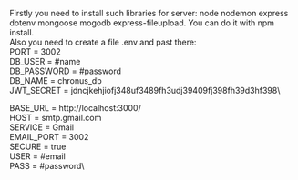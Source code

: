Firstly you need to install such libraries for server: node nodemon express dotenv mongoose mogodb express-fileupload. You can do it with npm install.\
Also you need to create a file .env and past there:\
PORT = 3002\
DB_USER = #name\
DB_PASSWORD = #password\
DB_NAME = chronus_db\
JWT_SECRET = jdncjkehjiofj348uf3489fh3udj39409fj398fh39d3hf398\

BASE_URL = http://localhost:3000/ \
HOST = smtp.gmail.com\
SERVICE = Gmail\
EMAIL_PORT = 3002\
SECURE = true\
USER = #email\
PASS = #password\
